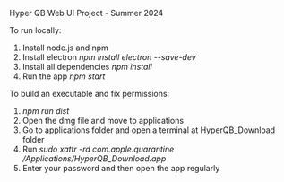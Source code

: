 Hyper QB Web UI Project - Summer 2024

To run locally:
1. Install node.js and npm
2. Install electron
  *npm install electron --save-dev*
3. Install all dependencies 
  *npm install*
4. Run the app
  *npm start*

To build an executable and fix permissions:
1. *npm run dist*
2. Open the dmg file and move to applications
3. Go to applications folder and open a terminal at HyperQB_Download folder
4. Run *sudo xattr -rd com.apple.quarantine /Applications/HyperQB_Download.app*
5. Enter your password and then open the app regularly